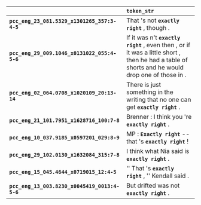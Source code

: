 |                                               | `token_str`                                                                                                                                     |
|:----------------------------------------------|:------------------------------------------------------------------------------------------------------------------------------------------------|
| **`pcc_eng_23_081.5329_x1301265_357:3-4-5`**  | That 's not __`exactly right`__ , though .                                                                                                      |
| **`pcc_eng_29_009.1046_x0131022_055:4-5-6`**  | If it was n't __`exactly right`__ , even then , or if it was a little short , then he had a table of shorts and he would drop one of those in . |
| **`pcc_eng_02_064.0708_x1020109_20:13-14`**   | There is just something in the writing that no one can get __`exactly right`__ .                                                                |
| **`pcc_eng_21_101.7951_x1628716_100:7-8`**    | Brenner : I think you 're __`exactly right`__ .                                                                                                 |
| **`pcc_eng_10_037.9185_x0597201_029:8-9`**    | MP : __`Exactly right`__ -- that 's __`exactly right`__ !                                                                                       |
| **`pcc_eng_29_102.0130_x1632084_315:7-8`**    | I think what Nia said is __`exactly right`__ .                                                                                                  |
| **`pcc_eng_15_045.4644_x0719015_12:4-5`**     | '' That 's __`exactly right`__ , '' Kendall said .                                                                                              |
| **`pcc_eng_13_003.8230_x0045419_0013:4-5-6`** | But drifted was not __`exactly right`__ .                                                                                                       |